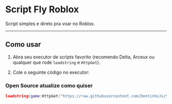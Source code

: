 # Script Fly Roblox

Script simples e direto pra voar no Roblox.

---

## Como usar

1. Abra seu executor de scripts favorito (recomendo Delta, Arceux ou qualquer que rode `loadstring` e `HttpGet`).

2. Cole o seguinte código no executor:

### Open Source atualize como quiser

```lua
loadstring(game:HttpGet("https://raw.githubusercontent.com/DentinhoJs/Script-Fly-Roblox/main/Script.lua"))()
